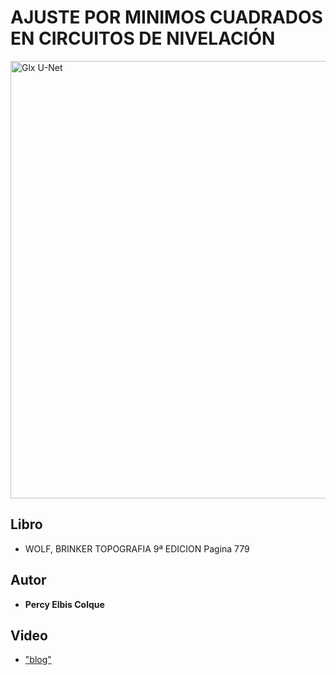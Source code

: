 # AJUSTE POR MINIMOS CUADRADOS EN CIRCUITOS DE NIVELACIÓN
<img src="https://1.bp.blogspot.com/-UhFnUDrbIac/XfewuYK25bI/AAAAAAAAA7U/fLfm5_QEKQQvHA2LFYdQA7NKgA8prcBGgCLcBGAsYHQ/s1600/topografia_test.jpg" width ="700" hight = "900" alt="Glx U-Net"/>

## Libro
* WOLF, BRINKER TOPOGRAFIA 9ª EDICION Pagina 779
## Autor

* **Percy Elbis Colque**
## Video
* ["blog"](https://percyelbis.blogspot.com/2019/12/ajuste-por-minimos-cuadrados-en.html)

